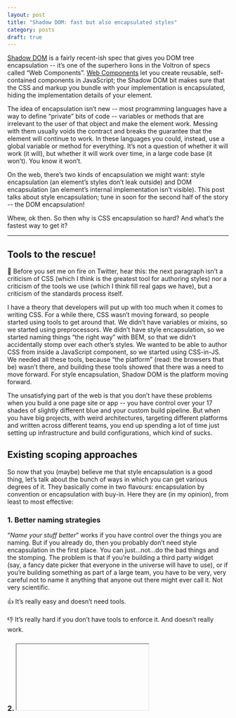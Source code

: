 ```yaml
---
layout: post
title: "Shadow DOM: fast but also encapsulated styles"
category: posts
draft: true
---
```


[Shadow DOM](https://developers.google.com/web/fundamentals/getting-started/primers/shadowdom) is a fairly recent-ish spec that gives you DOM tree encapsulation -- it’s one of the superhero lions in the Voltron of specs called “Web Components”. [Web Components](https://www.webcomponents.org/introduction) let you create reusable, self-contained components in JavaScript; the Shadow DOM bit makes sure that the CSS and markup you bundle with your implementation is encapsulated, hiding the implementation details of your element.

The idea of encapsulation isn’t new -- most programming languages have a way to define “private” bits of code -- variables or methods that are irrelevant to the user of that object and make the element work. Messing with them usually voids the contract and breaks the guarantee that the element will continue to work. In these languages you could, instead, use a global variable or method for everything. It’s not a question of whether it will work (it will), but whether it will work over time, in a large code base (it won’t). You know it won’t.

On the web, there’s two kinds of encapsulation we might want: style encapsulation (an element’s styles don’t leak outside) and DOM encapsulation (an element’s internal implementation isn’t visible). This post talks about style encapsulation; tune in soon for the second half of the story -- the DOM encapsulation!

Whew, ok then. So then why is CSS encapsulation so hard? And what’s the fastest way to get it?

<hr>

## Tools to the rescue!

🙏 Before you set me on fire on Twitter, hear this: the next paragraph isn’t a criticism of CSS (which I think is the greatest tool for authoring styles) nor a criticism of the tools we use (which I think fill real gaps we have), but a criticism of the standards process itself.

I have a theory that developers will put up with too much when it comes to writing CSS. For a while there, CSS wasn’t moving forward, so people started using tools to get around that. We didn’t have variables or mixins, so we started using preprocessors. We didn’t have style encapsulation, so we started naming things “the right way” with BEM, so that we didn’t accidentally stomp over each other’s styles. We wanted to be able to author CSS from inside a JavaScript component, so we started using CSS-in-JS. We needed all these tools, because “the platform” (read: the browsers that be) wasn’t there, and building these tools showed that there was a need to move forward. For style encapsulation, Shadow DOM is the platform moving forward.

The unsatisfying part of the web is that you don’t have these problems when you build a one page site or app -- you have control over your 17 shades of slightly different blue and your custom build pipeline. But when you have big projects, with weird architectures, targeting different platforms and written across different teams, you end up spending a lot of time just setting up infrastructure and build configurations, which kind of sucks.
## Existing scoping approaches
So now that you (maybe) believe me that style encapsulation is a good thing, let’s talk about the bunch of ways in which you can get various degrees of it. They basically come in two flavours: encapsulation by convention or encapsulation with buy-in. Here they are (in my opinion), from least to most effective:
### 1. Better naming strategies
“_Name your stuff better_” works if you have control over the things you are naming. But if you already do, then you probably don’t need style encapsulation in the first place. You can just...not...do the bad things and the stomping. The problem is that if you’re building a third party widget (say, a fancy date picker that everyone in the universe will have to use), or if you’re building something as part of a large team, you have to be very, very careful not to name it anything that anyone out there might ever call it. Not very scientific.

<p class="chunk">
👍 It’s really easy and doesn’t need tools.<br><br>
👎 It’s really hard if you don’t have tools to enforce it. And doesn’t really work.
</p>

### 2. <iframe>
Ugh, you know it works. Iframes are this special magical portal that teleports any piece of HTML into your piece of HTML, while keeping it wrapped in a safety bubble. But you can’t resize them easily. Or scroll nicely. Or pretend they’re not a teleported piece of code wrapped in a safety bubble. I didn’t even have to doctor this screenshot, it’s real life:

<img alt="google search suggestions for 'iframes are'" src="/images/2017-08-11/iframes.png">

<p class="chunk">
👍 It’s the most encapsulation and abstraction you will ever get on the web.<br><br>
👎 It’s an iframe.
</p>

### 3. CSS modules
[CSS Modules](https://m.alphasights.com/css-evolution-from-css-sass-bem-css-modules-to-styled-components-d4c1da3a659b) are another approach to faking style encapsulation. It’s basically a smart way of automating BEM, so that you don’t have to worry about choosing the unique class names -- there’s a tool that does it for you! It works pretty well, since it prevents any potential name collisions you’ve had with BEM, but at the end of the day, it’s not _actually_ style encapsulation. There’s nothing stopping you from styling any bit of the DOM tree, which means it’s not a very satisfactory answer if you’re in the business of vending, or using, robust third party components.

### 4. CSS-in-JS
[CSS-in-JS](https://medium.freecodecamp.com/css-in-javascript-the-future-of-component-based-styling-70b161a79a32) is a new approach that lets you author CSS literally in JavaScript. Then, this JavaScript is basically transmogrified into a style, which means that that style is sort of encapsulated -- it’s local to that element, and hard to stomp over. There’s several ways to do this, some better than others:

#### Directly setting the style as an attribute

```
someElement.style.marginLeft = ‘20px’
```

This is the worst of all the worlds because the CSS parser can do way fewer optimizations and caching than if you used class names, for example (see [a benchmark](https://twitter.com/notwaldorf/status/859636431974739968)).

#### Embedding CSS style strings in your JS output

Something like `<div style=”...”>` is still pretty terrible for performance. Browsers (or at least Chrome), do a looooooot of string conversions in this case, which means it at least doubles your memory footprint, because the same string has to live both in V8 and Blink. Here’s what happens behind the scenes:

- Take the JS off the wire, in whatever encoding your page is in
- Turn it into whatever encoding V8 prefers, for super optimal memory compactness
- Scan the JavaScript string
- Parse the JavaScript string
- Turn it into an internal string for the DOM when you want to apply the styles
- Potentially re-encode it if you’re unlucky
- Take the internal string, pass it to Blink (string copies ahoy!)
- Blink passes it to the CSS parser, which turns it into styles

#### Compiling out your CSS

Like, into a separate resource, and then applying styles via classes. This works really well, since you’ve used the browser as it wanted to be used. In comparison to the previous case, for a regular `<style>` in a CSS stylesheet, the browser has the same string and just passes it around:

- Take the CSS off the wire into Blink
- Tokenize it
- Build a DOM tree with the string as a text node
- Parse the text node
- Pass it to the CSS parser, which turns it into styles

<p class="chunk">
👍 Managing a giant amount of styles is nice. Style encapsulation is nice. It works extremely well if you’re using a framework that works well with this.<br><br>
👎 There’s <a href="https://github.com/MicheleBertoli/css-in-js">a million</a> ways to do this, and it’s really overwhelming if you are new to it. This approach tends to also be married to a framework, which makes sharing components hard -- both the user and the author of a component need to agree on <b>both</b> the framework and the css-in-js style, which isn’t always possible.
</p>

### 4. Shadow DOM
This is a cheap move: you know this article is about the Shadow DOM, and I left it until the end because I obviously think it’s the best. Shadow DOM was literally built to solve the problem of style and DOM encapsulation. It does the same thing that `<input>` and `<video>` elements have been doing for years (hiding their dirty laundry) but in a way that browsers can optimize around.

The reason for that is that browsers have a special **style resolve** for Shadow DOM trees. Apart from being regular CSS that the browser already knows how to optimize, the CSS inside shadow DOM trees only applies inside that element. This means that changing a class name or style inside of a shadow root won’t affect everything outside it. Since you don’t have to consider the rest of the world, this means style resolution and application is much faster.

The same argument can be made for element authors -- since you know that everything inside of your element can’t leak outside, the implementation is much simpler. You don’t have to think about _the rest_ of the world. You only have to consider your element’s public API, and its implementation.  

Before you complain that using a Shadow DOM and Web Components means that it absolutely requires JavaScript: this is true. But if you’re in a big team, building the kind of big app where you’re looking to style encapsulation as a solution for your CSS bowl of spaghetti, I’m pretty sure you’re already using JavaScript. And the community has been exploring [solutions](https://github.com/skatejs/ssr) to server-side rendering Shadow DOM anyway. Tradeoffs be tradeoffs, and this seems like an easy one.

<p class="chunk">
👍 We’ve been complaining that nothing in CSS was helping with style encapsulation and this is <i>literally</i> the platform’s answer to that problem.<br><br>
👎 Because it’s a new spec, it’s suffering from some growing pains. On older browsers you need a <a href="https://github.com/webcomponents/shadycss">polyfill</a>. If you want reusable elements that are also highly customizable, this style encapsulation might get in the way right now. Thankfully, good people are already working on that. <a href="https://developer.mozilla.org/en-US/docs/Web/CSS/\-\-\*">Custom properties</a> are a new spec meant to address this, and the <a href="https://tabatkins.github.io/specs/css-shadow-parts/">new proposal</a> for theming custom elements is now an <a href="https://twitter.com/tabatkins/status/893376459091390464">editor's draft</a>!
</p>

<hr>

The zen of web development is a small page -- reusable components, not a lot of code, no wheels reinvented. Encapsulated styles are better for you as a developer (code can be simpler), and better for you as a platform (code can be faster). And without external tools or iframe nightmares, the only way to get this is Shadow DOM.
